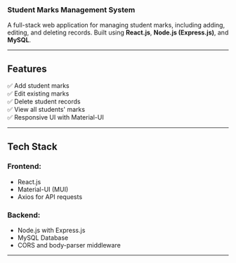 ### **Student Marks Management System**  

A full-stack web application for managing student marks, including adding, editing, and deleting records. Built using **React.js**, **Node.js (Express.js)**, and **MySQL**.

---

## **Features**  
✅ Add student marks  
✅ Edit existing marks  
✅ Delete student records  
✅ View all students' marks  
✅ Responsive UI with Material-UI  

---

## **Tech Stack**  

### **Frontend:**  
- React.js  
- Material-UI (MUI)  
- Axios for API requests  

### **Backend:**  
- Node.js with Express.js  
- MySQL Database  
- CORS and body-parser middleware  

---

